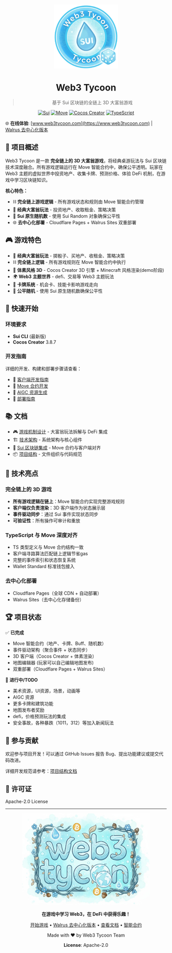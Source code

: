 <div align="center">

<img src="assets/images/logo512.png" alt="Web3 Tycoon Logo" width="200"/>

# Web3 Tycoon

> 基于 Sui 区块链的全链上 3D 大富翁游戏

[![Sui](https://img.shields.io/badge/Sui-Network-blue)](https://sui.io/)
[![Move](https://img.shields.io/badge/Language-Move-green)](https://move-language.github.io/)
[![Cocos Creator](https://img.shields.io/badge/Engine-Cocos%20Creator%203.8.7-orange)](https://www.cocos.com/creator)
[![TypeScript](https://img.shields.io/badge/Language-TypeScript-blue)](https://www.typescriptlang.org/)

</div>

🌐 **在线体验**: [www.web3tycoon.com](https://www.web3tycoon.com) | [Walrus 去中心化版本](https://web3tycoon.wal.app/)

## 🎯 项目概述

Web3 Tycoon 是一款 **完全链上的 3D 大富翁游戏**，将经典桌游玩法与 Sui 区块链技术深度融合。所有游戏逻辑运行在 Move 智能合约中，确保公平透明。玩家在 Web3 主题的虚拟世界中投资地产、收集卡牌、预测价格、体验 DeFi 机制，在游戏中学习区块链知识。

**核心特色：**
- ⛓️ **完全链上游戏逻辑** - 所有游戏状态和规则由 Move 智能合约管理
- 🎲 **经典大富翁玩法** - 投资地产、收取租金、策略决策
- 🔐 **Sui 原生随机数** - 使用 Sui Random 对象确保公平性
- 🌐 **去中心化部署** - Cloudflare Pages + Walrus Sites 双重部署

## 🎮 游戏特色

- 🎲 **经典大富翁玩法** - 掷骰子、买地产、收租金、策略决策
- ⛓️ **完全链上逻辑** - 所有游戏规则在 Move 智能合约中执行
- 🎨 **体素风格 3D** - Cocos Creator 3D 引擎 + Minecraft 风格渲染(demo阶段)
- 🌍 **Web3 主题世界** - defi、交易等 Web3 主题玩法
- 🎴 **卡牌系统** - 机会卡、技能卡影响游戏走向
- 🎲 **公平随机** - 使用 Sui 原生随机数确保公平性

## 🚀 快速开始

### 环境要求
- **Sui CLI** (最新版)
- **Cocos Creator** 3.8.7

### 开发指南

详细的开发、构建和部署步骤请查看：

- 📖 [客户端开发指南](docs/tech/client-development.md)
- 🔗 [Move 合约开发](move/tycoon/README.md)
- 🎨 [AIGC 资源生成](tools/asset-generator/README.md)
- 🚀 [部署指南](docs/DEPLOYMENT.md)

## 📚 文档

- 🎮 [游戏机制设计](docs/design/game-analysis.md) - 大富翁玩法拆解与 DeFi 集成
- 🏗️ [技术架构](docs/tech/architecture.md) - 系统架构与核心组件
- 🔗 [Sui 区块链集成](docs/tech/sui-integration.md) - Move 合约与客户端对齐
- 📦 [项目结构](docs/project-structure.md) - 文件组织与代码规范


## 🎯 技术亮点

### 完全链上的 3D 游戏
- **所有游戏逻辑在链上**：Move 智能合约实现完整游戏规则
- **客户端仅负责渲染**：3D 客户端作为状态展示层
- **事件驱动同步**：通过 Sui 事件实现状态同步
- **可验证性**：所有操作可审计和重放


### TypeScript 与 Move 深度对齐
- TS 类型定义与 Move 合约结构一致
- 客户端寻路算法匹配链上逻辑节省gas
- 完整的事件索引和状态恢复系统
- Wallet Standard 标准钱包接入


### 去中心化部署
- Cloudflare Pages（全球 CDN + 自动部署）
- Walrus Sites（去中心化存储备份）

## 🏆 项目状态

✅ **已完成**
- Move 智能合约（地产、卡牌、Buff、随机数）
- 事件驱动架构（聚合事件 + 状态同步）
- 3D 客户端（Cocos Creator + 体素渲染）
- 地图编辑器 (玩家可以自己编辑地图发布)
- 双重部署（Cloudflare Pages + Walrus Sites）

🚧 **进行中/TODO**
- 美术资源，UI资源，场景，动画等
- AIGC 资源
- 更多卡牌和建筑功能
- 地图发布者奖励
- defi，价格预测玩法的集成
- 安全事故，各种暴跌（1011，312）等加入新闻玩法

## 🤝 参与贡献

欢迎参与项目开发！可以通过 GitHub Issues 报告 Bug、提出功能建议或提交代码改进。

详细开发规范请参考：[项目结构文档](docs/project-structure.md)

## 📄 许可证

Apache-2.0 License

---

<div align="center">

<img src="assets/images/logo_deco.png" alt="Web3 Tycoon" width="400"/>

**在游戏中学习 Web3，在 DeFi 中获得乐趣！**

[开始游戏](https://www.web3tycoon.com) • [Walrus 去中心化版本](https://web3tycoon.wal.app/) • [查看文档](docs/) • [智能合约](move/tycoon/)

Made with ❤️ by Web3 Tycoon Team

**License**: Apache-2.0

</div>
